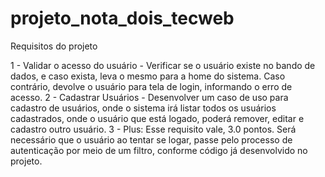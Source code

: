 # projeto_nota_dois_tecweb

Requisitos do projeto 

1 - Validar o acesso do usuário - Verificar se o usuário existe no bando de dados, e caso exista, leva o mesmo para a home do sistema. Caso contrário, devolve o usuário para tela de login, informando o erro de acesso.
2 - Cadastrar Usuários - Desenvolver um caso de uso para cadastro de usuários, onde o sistema irá listar todos os usuários cadastrados, onde o usuário que está logado, poderá remover, editar e cadastro outro usuário.
3 - Plus: Esse requisito vale, 3.0 pontos. Será necessário que o usuário ao tentar se logar, passe pelo processo de autenticação por meio de um filtro, conforme código já desenvolvido no projeto.


